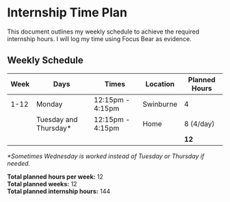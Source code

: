 # Internship Time Plan

This document outlines my weekly schedule to achieve the required internship hours. I will log my
time using Focus Bear as evidence.

## Weekly Schedule

| Week | Days                   | Times            | Location  | Planned Hours |
| ---- | ---------------------- | ---------------- | --------- | ------------- |
| 1-12 | Monday                 | 12:15pm - 4:15pm | Swinburne | 4             |
|      | Tuesday and Thursday\* | 12:15pm - 4:15pm | Home      | 8 (4/day)     |
|      |                        |                  |           | **12**        |

_\*Sometimes Wednesday is worked instead of Tuesday or Thursday if needed._

**Total planned hours per week:** 12  
**Total planned weeks:** 12  
**Total planned internship hours:** 144
